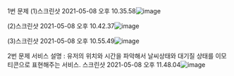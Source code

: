 1번 문제
(1)스크린샷 2021-05-08 오후 10.35.58![image](https://user-images.githubusercontent.com/68579333/117543479-13c1a300-b058-11eb-8891-cd3b44e592ed.png)

(2)스크린샷 2021-05-08 오후 10.42.37![image](https://user-images.githubusercontent.com/68579333/117543496-1de3a180-b058-11eb-8daf-e7093233f36e.png)

(3)스크린샷 2021-05-08 오후 10.55.49![image](https://user-images.githubusercontent.com/68579333/117543506-25a34600-b058-11eb-859d-6b6740a53d8f.png)

2번 문제
서비스 설명 : 유저의 위치와 시간을 파악해서 날씨상태와 대기질 상태를 이모티콘으로 표현해주는 서비스.
스크린샷 2021-05-08 오후 11.48.04![image](https://user-images.githubusercontent.com/68579333/117543520-2c31bd80-b058-11eb-8b04-d42a400246a6.png)
